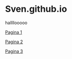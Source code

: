 # Sven.github.io



hallllooooo

[Pagina 1](SvenVanDerMeij.github.io/Pages/Page1)

[Pagina 2](SvenVanDerMeij.github.io/Pages/Page2)

[Pagina 3](SvenVanDerMeij.github.io/Pages/Page3)
